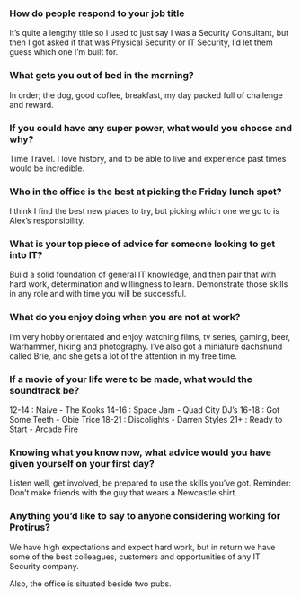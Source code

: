 ### How do people respond to your job title

It’s quite a lengthy title so I used to just say I was a Security Consultant, but then I got asked if that was Physical Security or IT Security, I’d let them guess which one I’m built for. 



### What gets you out of bed in the morning?

In order; the dog, good coffee, breakfast, my day packed full of challenge and reward.



### If you could have any super power, what would you choose and why?

Time Travel. I love history, and to be able to live and experience past times would be incredible.



### Who in the office is the best at picking the Friday lunch spot?

I think I find the best new places to try, but picking which one we go to is Alex’s responsibility. 



### What is your top piece of advice for someone looking to get into IT?

Build a solid foundation of general IT knowledge, and then pair that with hard work, determination and willingness to learn. Demonstrate those skills in any role and with time you will be successful. 



### What do you enjoy doing when you are not at work?

I’m very hobby orientated and enjoy watching films, tv series, gaming, beer, Warhammer, hiking and photography. 
 I’ve also got a miniature dachshund called Brie, and she gets a lot of the attention in my free time. 



### If a movie of your life were to be made, what would the soundtrack be?

12-14 : Naive - The Kooks
14-16 : Space Jam - Quad City DJ’s
16-18 : Got Some Teeth - Obie Trice
18-21 : Discolights - Darren Styles
 21+ : Ready to Start - Arcade Fire



### Knowing what you know now, what advice would you have given yourself on your first day?

Listen well, get involved, be prepared to use the skills you’ve got. 
Reminder: Don’t make friends with the guy that wears a Newcastle shirt.



### Anything you’d like to say to anyone considering working for Protirus?

We have high expectations and expect hard work, but in return we have some of the best colleagues, customers and opportunities of any IT Security company. 

Also, the office is situated beside two pubs. 